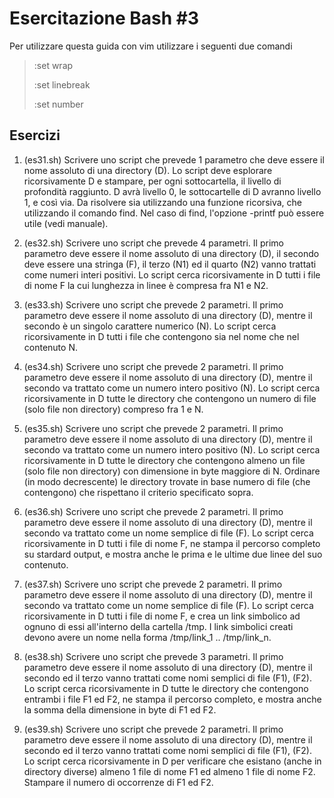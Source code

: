 # Esercitazione Bash #3
Per utilizzare questa guida con vim utilizzare i seguenti due comandi 

>:set wrap 
>
>:set linebreak
>
>:set number

## Esercizi
01. (es31.sh) Scrivere uno script che prevede 1 parametro che deve essere il nome assoluto di una directory (D). Lo script deve esplorare ricorsivamente D e stampare, per ogni sottocartella, il livello di profondità raggiunto. D avrà livello 0, le sottocartelle di D avranno livello 1, e così via. Da risolvere sia utilizzando una funzione ricorsiva, che utilizzando il comando find. Nel caso di find, l'opzione -printf può essere utile (vedi manuale).

02. (es32.sh) Scrivere uno script che prevede 4 parametri. Il primo parametro deve essere il nome assoluto di una directory (D), il secondo deve essere una stringa (F), il terzo (N1) ed il quarto (N2) vanno trattati come numeri interi positivi. Lo script cerca ricorsivamente in D tutti i file di nome F la cui lunghezza in linee è compresa fra N1 e N2. 

03. (es33.sh) Scrivere uno script che prevede 2 parametri. Il primo parametro deve essere il nome assoluto di una directory (D), mentre il secondo è un singolo carattere numerico (N). Lo script cerca ricorsivamente in D tutti i file che contengono sia nel nome che nel contenuto N.  

04. (es34.sh) Scrivere uno script che prevede 2 parametri. Il primo parametro deve essere il nome assoluto di una directory (D), mentre il secondo va trattato come un numero intero positivo (N). Lo script cerca ricorsivamente in D tutte le directory che contengono un numero di file (solo file non directory) compreso fra 1 e N. 

05. (es35.sh) Scrivere uno script che prevede 2 parametri. Il primo parametro deve essere il nome assoluto di una directory (D), mentre il secondo va trattato come un numero intero positivo (N). Lo script cerca ricorsivamente in D tutte le directory che contengono almeno un file (solo file non directory) con dimensione in byte maggiore di N. Ordinare (in modo decrescente) le directory trovate in base numero di file (che contengono) che rispettano il criterio specificato sopra.

06. (es36.sh) Scrivere uno script che prevede 2 parametri. Il primo parametro deve essere il nome assoluto di una directory (D), mentre il secondo va trattato come un nome semplice di file (F). Lo script cerca ricorsivamente in D tutti i file di nome F, ne stampa il percorso completo su stardard output, e mostra anche le prima e le ultime due linee del suo contenuto.

07. (es37.sh) Scrivere uno script che prevede 2 parametri. Il primo parametro deve essere il nome assoluto di una directory (D), mentre il secondo va trattato come un nome semplice di file (F). Lo script cerca ricorsivamente in D tutti i file di nome F, e crea un link simbolico ad ognuno di essi all'interno della cartella /tmp. I link simbolici creati devono avere un nome nella forma /tmp/link_1 .. /tmp/link_n.

08. (es38.sh) Scrivere uno script che prevede 3 parametri. Il primo parametro deve essere il nome assoluto di una directory (D), mentre il secondo ed il terzo vanno trattati come nomi semplici di file (F1), (F2). Lo script cerca ricorsivamente in D tutte le directory che contengono entrambi i file F1 ed F2, ne stampa il percorso completo, e mostra anche la somma della dimensione in byte di F1 ed F2.

09. (es39.sh) Scrivere uno script che prevede 2 parametri. Il primo parametro deve essere il nome assoluto di una directory (D), mentre il secondo ed il terzo vanno trattati come nomi semplici di file (F1), (F2). Lo script cerca ricorsivamente in D per verificare che esistano (anche in directory diverse) almeno 1 file di nome F1 ed almeno 1 file di nome F2. Stampare il numero di occorrenze di F1 ed F2.
